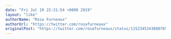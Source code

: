 ```yaml
---
date: "Fri Jul 19 22:31:54 +0000 2019"
layout: "like"
authorName: "Rosa Furneaux"
authorUrl: "https://twitter.com/rosafurneaux"
originalPost: "https://twitter.com/rosafurneaux/status/1152345343880769536"
---
```

